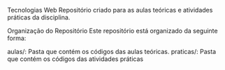 Tecnologias Web
Repositório criado para as aulas teóricas e atividades práticas da disciplina.

Organização do Repositório
Este repositório está organizado da seguinte forma:

aulas/: Pasta que contém os códigos das aulas teóricas.
praticas/: Pasta que contém os códigos das atividades práticas